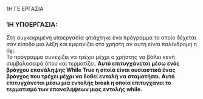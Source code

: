 1Η ΓΕ ΕΡΓΑΣΙΑ

### 1Η ΥΠΟΕΡΓΑΣΙΑ:
Στη συγκεκριμένη υποεργασία φτιάχτηκε ένα πρόγραμμα το οποίο δέχεται σαν είσοδο μια λέξη και εμφανίζει στο χρήστη αν αυτή είναι παλίνδρομη η όχι. 
<BR> Το πρόγραμμα συνεχίζει να τρέχει μέχρι ο χρήστης να βάλει κενή συμβολοσειρά όπου και τερματίζει. 
<B> Αυτό επιτυγχάνεται μέσω ενός βρόγχου επανάληψης While True η οποία είναι ουσιαστικά ένας βρόγχος που τρέχει μέχρι να δοθεί εντολή να σταματήσει. Αυτό επιτυγχάνεται μέσω μια εντολής break η οποία επιτυγχάνει το τερματισμό των επαναλήψεων μιας εντολής while. 